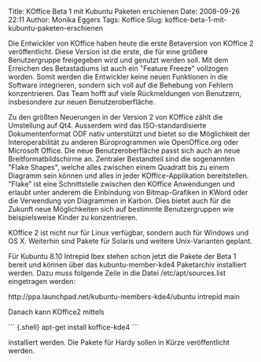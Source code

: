 Title: KOffice Beta 1 mit Kubuntu Paketen erschienen
Date: 2008-09-26 22:11
Author: Monika Eggers
Tags: Koffice
Slug: koffice-beta-1-mit-kubuntu-paketen-erschienen

Die Entwickler von KOffice haben heute die erste Betaversion von KOffice
2 veröffentlicht. Diese Version ist die erste, die für eine größere
Benutzergruppe freigegeben wird und genutzt werden soll. Mit dem
Erreichen des Betastadiums ist auch ein "Feature Freeze" vollzogen
worden. Somit werden die Entwickler keine neuen Funktionen in die
Software integrieren, sondern sich voll auf die Behebung von Fehlern
konzentrieren. Das Team hofft auf viele Rückmeldungen von Benutzern,
insbesondere zur neuen Benutzeroberfläche.

</p>
Zu den größten Neuerungen in der Version 2 von KOffice zählt die
Umstellung auf Qt4. Ausserdem wird das ISO-standardisierte
Dokumentenformat ODF nativ unterstützt und bietet so die Möglichkeit der
Interoperabilität zu anderen Büroprogrammen wie OpenOffice.org oder
Microsoft Office. Die neue Benutzeroberfläche passt sich auch an neue
Breitformatbildschirme an. Zentraler Bestandteil sind die sogenannten
"Flake Shapes", welche alles zwischen einem Quadratt bis zu einem
Diagramm sein können und alles in jeder KOffice-Applikation
bereitstellen. "Flake" ist eine Schnittstelle zwischen den KOffice
Anwendungen und erlaubt unter anderem die Einbindung von Bitmap-Grafiken
in KWord oder die Verwendung von Diagrammen in Karbon. Dies bietet auch
für die Zukunft neue Möglichkeiten sich auf bestimmte Benutzergruppen
wie beispielsweise Kinder zu konzentrieren.

</p>
<!--break--><!--break-->

KOffice 2 ist nicht nur für Linux verfügbar, sondern auch für Windows
und OS X. Weiterhin sind Pakete für Solaris und weitere Unix-Varianten
geplant.

</p>
Für Kubuntu 8.10 Intrepid Ibex stehen schon jetzt die Pakete der Beta 1
bereit und können über das kubuntu-member-kde4 Paketarchiv installiert
werden. Dazu muss folgende Zeile in die Datei /etc/apt/sources.list
eingetragen werden:

</p>
    http://ppa.launchpad.net/kubuntu-members-kde4/ubuntu intrepid main

Danach kann KOffice2 mittels

</p>
``` {.shell}
apt-get install koffice-kde4
```

installiert werden. Die Pakete für Hardy sollen in Kürze veröffentlicht
werden.

</p>
 

</p>

